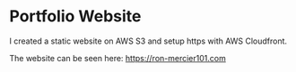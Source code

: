 # Portfolio Website
I created a static website on AWS S3 and setup https with AWS Cloudfront.

The website can be seen here: https://ron-mercier101.com
